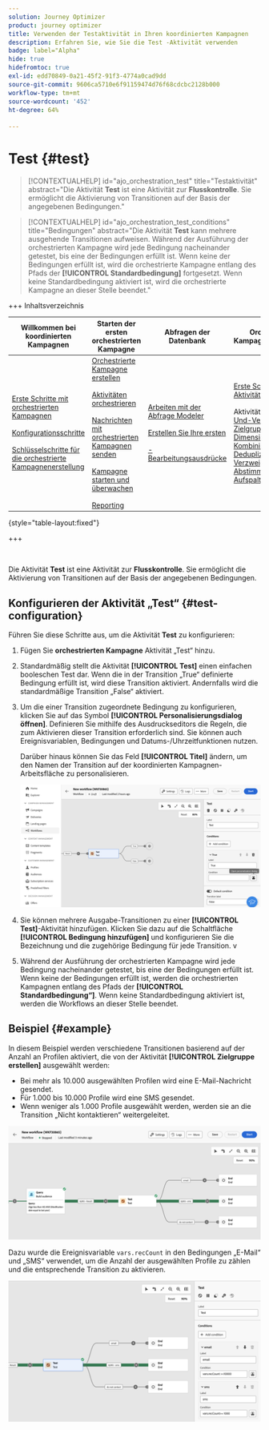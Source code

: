 ```yaml
---
solution: Journey Optimizer
product: journey optimizer
title: Verwenden der Testaktivität in Ihren koordinierten Kampagnen
description: Erfahren Sie, wie Sie die Test -Aktivität verwenden
badge: label="Alpha"
hide: true
hidefromtoc: true
exl-id: edd70849-0a21-45f2-91f3-4774a0cad9dd
source-git-commit: 9606ca5710e6f91159474d76f68cdcbc2128b000
workflow-type: tm+mt
source-wordcount: '452'
ht-degree: 64%

---
```


# Test {#test}

>[!CONTEXTUALHELP]
>id="ajo_orchestration_test"
>title="Testaktivität"
>abstract="Die Aktivität **Test** ist eine Aktivität zur **Flusskontrolle**. Sie ermöglicht die Aktivierung von Transitionen auf der Basis der angegebenen Bedingungen."

>[!CONTEXTUALHELP]
>id="ajo_orchestration_test_conditions"
>title="Bedingungen"
>abstract="Die Aktivität **Test** kann mehrere ausgehende Transitionen aufweisen. Während der Ausführung der orchestrierten Kampagne wird jede Bedingung nacheinander getestet, bis eine der Bedingungen erfüllt ist. Wenn keine der Bedingungen erfüllt ist, wird die orchestrierte Kampagne entlang des Pfads der **[!UICONTROL Standardbedingung]** fortgesetzt. Wenn keine Standardbedingung aktiviert ist, wird die orchestrierte Kampagne an dieser Stelle beendet."

+++ Inhaltsverzeichnis

| Willkommen bei koordinierten Kampagnen | Starten der ersten orchestrierten Kampagne | Abfragen der Datenbank | Orchestrierte Kampagnenaktivitäten |
|---|---|---|---|
| [Erste Schritte mit orchestrierten Kampagnen](../gs-orchestrated-campaigns.md)<br/><br/>[Konfigurationsschritte](../configuration-steps.md)<br/><br/>[Schlüsselschritte für die orchestrierte Kampagnenerstellung](../gs-campaign-creation.md) | [Orchestrierte Kampagne erstellen](../create-orchestrated-campaign.md)<br/><br/>[Aktivitäten orchestrieren](../orchestrate-activities.md)<br/><br/>[ Nachrichten mit orchestrierten Kampagnen senden](../send-messages.md)<br/><br/>[Kampagne starten und überwachen](../start-monitor-campaigns.md)<br/><br/>[Reporting](../reporting-campaigns.md) | [Arbeiten mit der Abfrage Modeler](../orchestrated-query-modeler.md)<br/><br/>[Erstellen Sie Ihre ersten ](../build-query.md)<br/><br/>[-Bearbeitungsausdrücke](../edit-expressions.md) | [Erste Schritte mit Aktivitäten](about-activities.md)<br/><br/>Aktivitäten:<br/>[Und-Verknüpfung](and-join.md) - [Zielgruppe aufbauen](build-audience.md) - [Dimensionsänderung](change-dimension.md) - [Kombinieren](combine.md) - [Deduplizierung](enrichment.md) - [Verzweigung](fork.md) - [Abstimmung](reconciliation.md) - [Aufspaltung](split.md) [&#128279;](wait.md) Warten[&#128279;](deduplication.md)  |

{style="table-layout:fixed"}

+++

<br/>

Die Aktivität **Test** ist eine Aktivität zur **Flusskontrolle**. Sie ermöglicht die Aktivierung von Transitionen auf der Basis der angegebenen Bedingungen.

## Konfigurieren der Aktivität „Test“ {#test-configuration}

Führen Sie diese Schritte aus, um die Aktivität **Test** zu konfigurieren:

1. Fügen Sie **orchestrierten Kampagne** Aktivität „Test“ hinzu.

1. Standardmäßig stellt die Aktivität **[!UICONTROL Test]** einen einfachen booleschen Test dar. Wenn die in der Transition „True“ definierte Bedingung erfüllt ist, wird diese Transition aktiviert. Andernfalls wird die standardmäßige Transition „False“ aktiviert.

1. Um die einer Transition zugeordnete Bedingung zu konfigurieren, klicken Sie auf das Symbol **[!UICONTROL Personalisierungsdialog öffnen]**. Definieren Sie mithilfe des Ausdruckseditors die Regeln, die zum Aktivieren dieser Transition erforderlich sind. Sie können auch Ereignisvariablen, Bedingungen und Datums-/Uhrzeitfunktionen nutzen.

   Darüber hinaus können Sie das Feld **[!UICONTROL Titel]** ändern, um den Namen der Transition auf der koordinierten Kampagnen-Arbeitsfläche zu personalisieren.

   ![](../assets/workflow-test-default.png)

1. Sie können mehrere Ausgabe-Transitionen zu einer **[!UICONTROL Test]**-Aktivität hinzufügen. Klicken Sie dazu auf die Schaltfläche **[!UICONTROL Bedingung hinzufügen]** und konfigurieren Sie die Bezeichnung und die zugehörige Bedingung für jede Transition.
v
1. Während der Ausführung der orchestrierten Kampagne wird jede Bedingung nacheinander getestet, bis eine der Bedingungen erfüllt ist. Wenn keine der Bedingungen erfüllt ist, werden die orchestrierten Kampagnen entlang des Pfads der **[!UICONTROL Standardbedingung“]**. Wenn keine Standardbedingung aktiviert ist, werden die Workflows an dieser Stelle beendet.

## Beispiel {#example}

In diesem Beispiel werden verschiedene Transitionen basierend auf der Anzahl an Profilen aktiviert, die von der Aktivität **[!UICONTROL Zielgruppe erstellen]** ausgewählt werden:

* Bei mehr als 10.000 ausgewählten Profilen wird eine E-Mail-Nachricht gesendet.
* Für 1.000 bis 10.000 Profile wird eine SMS gesendet.
* Wenn weniger als 1.000 Profile ausgewählt werden, werden sie an die Transition „Nicht kontaktieren“ weitergeleitet.

![](../assets/workflow-test-example.png)

Dazu wurde die Ereignisvariable `vars.recCount` in den Bedingungen „E-Mail“ und „SMS“ verwendet, um die Anzahl der ausgewählten Profile zu zählen und die entsprechende Transition zu aktivieren.

![](../assets/workflow-test-example-config.png)
